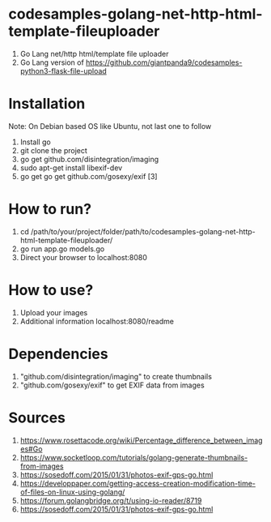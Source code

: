 # codesamples-golang-net-http-html-template-fileuploader
1) Go Lang net/http html/template file uploader
2) Go Lang version of https://github.com/giantpanda9/codesamples-python3-flask-file-upload
# Installation
Note: On Debian based OS like Ubuntu, not last one to follow
1) Install go
2) git clone the project
3) go get github.com/disintegration/imaging
4) sudo apt-get install libexif-dev
5) go get go get github.com/gosexy/exif [3]
# How to run?
1) cd /path/to/your/project/folder/path/to/codesamples-golang-net-http-html-template-fileuploader/
2) go run app.go models.go
3) Direct your browser to localhost:8080
# How to use?
1) Upload your images
2) Additional information localhost:8080/readme
# Dependencies
1) "github.com/disintegration/imaging" to create thumbnails
2) "github.com/gosexy/exif" to get EXIF data from images
# Sources
1) https://www.rosettacode.org/wiki/Percentage_difference_between_images#Go
2) https://www.socketloop.com/tutorials/golang-generate-thumbnails-from-images
3) https://sosedoff.com/2015/01/31/photos-exif-gps-go.html
4) https://developpaper.com/getting-access-creation-modification-time-of-files-on-linux-using-golang/
5) https://forum.golangbridge.org/t/using-io-reader/8719
6) https://sosedoff.com/2015/01/31/photos-exif-gps-go.html
